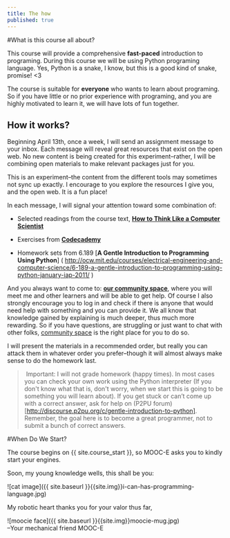```yaml
---
title: The how
published: true
---
```


#What is this course all about?

This course will provide a comprehensive __fast-paced__ introduction to programing. During this course we will be using Python programing language. Yes, Python is a snake, I know, but this is a good kind of snake, 
promise! <3

The course is suitable for __everyone__ who wants to learn about programing. So if you have little or no prior experience with programing, and you are highly motivated to learn it, we will have lots of fun together.

## How it works?

Beginning April 13th, once a week, I will send an assignment message to your inbox. Each message will reveal great resources that exist on the open web. No new content is being created for this experiment–rather, I will be combining open materials to make relevant packages just for you.

This is an experiment–the content from the different tools may sometimes not sync up exactly. I encourage to you explore the resources I give you, and the open web. It is a fun place!

In each message, I will signal your attention toward some combination of:

* Selected readings from the course text, [__How to Think Like a Computer Scientist__]( http://www.greenteapress.com/thinkpython/thinkCSpy/html/ ) 
	
* Exercises from [__Codecademy__](http://www.codecademy.com/#!/exercises/0 ) 

* Homework sets from 6.189 [__A Gentle Introduction to Programming Using Python__] ( http://ocw.mit.edu/courses/electrical-engineering-and-computer-science/6-189-a-gentle-introduction-to-programming-using-python-january-iap-2011/ ) 

And you always want to come to:
[__our community space__](http://discourse.p2pu.org/c/gentle-introduction-to-python), where you will meet me and  other learners and will be able to get help. Of course I also strongly encourage you to log in and check if there is anyone that would need help with something and you can provide it. We all know that knowledge gained by explaining is much deeper, thus much more rewarding. 
So if you have questions, are struggling or just want to chat with other folks, [community space](http://discourse.p2pu.org/c/gentle-introduction-to-python) is the right place for you to do so.

I will present the materials in a recommended order, but really you can attack them in whatever order you prefer–though it will almost always make sense to do the homework last.

> Important: I will not grade homework (happy times). In most cases you can check your own work using the Python interpreter (If you don't know what that is, don't worry, when we start this is going to be something you will learn about). If you get stuck or can’t come up with a correct answer, ask for help on (P2PU forum)[http://discourse.p2pu.org/c/gentle-introduction-to-python]. Remember, the goal here is to become a great programmer, not to submit a bunch of correct answers.


#When Do We Start?

The course begins on {{ site.course_start }}, so MOOC-E asks you to kindly start your engines.


Soon, my young knowledge wells, this shall be you:

 ![cat image]({{ site.baseurl }}{{site.img}}i-can-has-programming-language.jpg) 

My robotic heart thanks you for your valor thus far,

![moocie face]({{ site.baseurl }}{{site.img}}moocie-mug.jpg)  
–Your mechanical friend MOOC-E


